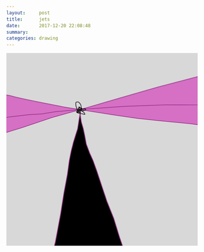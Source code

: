 ```yaml
---
layout:     post
title:      jets
date:       2017-12-20 22:08:48
summary:    
categories: drawing
---
```

![jets](/images/diary/jets.png ".")
